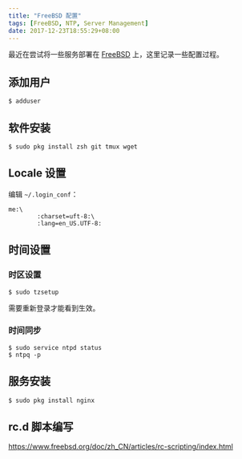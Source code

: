 ```yaml
---
title: "FreeBSD 配置"
tags: [FreeBSD, NTP, Server Management]
date: 2017-12-23T18:55:29+08:00
---
```


最近在尝试将一些服务部署在 [FreeBSD](https://www.freebsd.org/)
上，这里记录一些配置过程。


## 添加用户

```shell
$ adduser
```


## 软件安装

```shell
$ sudo pkg install zsh git tmux wget
```


## Locale 设置

编辑 `~/.login_conf`：

```
me:\
        :charset=uft-8:\
        :lang=en_US.UTF-8:
```


## 时间设置

### 时区设置

```shell
$ sudo tzsetup
```

需要重新登录才能看到生效。

### 时间同步

```shell
$ sudo service ntpd status
$ ntpq -p
```


## 服务安装

```shell
$ sudo pkg install nginx
```


## rc.d 脚本编写

<https://www.freebsd.org/doc/zh_CN/articles/rc-scripting/index.html>
